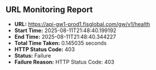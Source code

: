 ## URL Monitoring Report

- **URL:** https://api-gw1-prod1.fisglobal.com/gw/v1/health
- **Start Time:** 2025-08-11T21:48:40.199192
- **End Time:** 2025-08-11T21:48:40.344227
- **Total Time Taken:** 0.145035 seconds
- **HTTP Status Code:** 403
- **Status:** Failure
- **Failure Reason:** HTTP Status Code: 403
